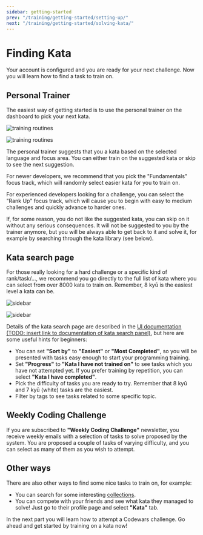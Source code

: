 ```yaml
---
sidebar: getting-started
prev: "/training/getting-started/setting-up/"
next: "/training/getting-started/solving-kata/"
---
```


# Finding Kata

Your account is configured and you are ready for your next challenge. Now you will learn how to find a task to train on.

## Personal Trainer

The easiest way of getting started is to use the personal trainer on the dashboard to pick your next kata.

<div class="block dark:hidden">

![training routines](./img/finding-kata_01_training-routines_light.png)

</div>
<div class="hidden dark:block">

![training routines](./img/finding-kata_01_training-routines_dark.png)

</div>

The personal trainer suggests that you a kata based on the selected language and focus area. You can either train on the suggested kata or skip to see the next suggestion.

For newer developers, we recommend that you pick the "Fundamentals" focus track, which will randomly select easier kata for you to train on.

For experienced developers looking for a challenge, you can select the "Rank Up" focus track, which will cause you to begin with easy to medium challenges and quickly advance to harder ones.

If, for some reason, you do not like the suggested kata, you can skip on it without any serious consequences. It will not be suggested to you by the trainer anymore, but you will be always able to get back to it and solve it, for example by searching through the kata library (see below).

## Kata search page

For those really looking for a hard challenge or a specific kind of rank/task/..., we recommend you go directly to the full list of kata where you can select from over 8000 kata to train on. Remember, 8 kyū is the easiest level a kata can be.

<div class="block dark:hidden">

![sidebar](./img/finding-kata_02_sidebar_light.png)

</div>
<div class="hidden dark:block">

![sidebar](./img/finding-kata_02_sidebar_dark.png)

</div>

Details of the kata search page are described in the [UI documentation (TODO: insert link to documentation of kata search panel)](), but here are some useful hints for beginners:

- You can set **"Sort by"** to **"Easiest"** or **"Most Completed"**, so you will be presented with tasks easy enough to start your programming training.
- Set **"Progress"** to **"Kata I have not trained on"** to see tasks which you have not attempted yet. If you prefer training by repetition, you can select **"Kata I have completed"**.
- Pick the difficulty of tasks you are ready to try. Remember that 8 kyū and 7 kyū (white) tasks are the easiest.
- Filter by tags to see tasks related to some specific topic.

## Weekly Coding Challenge

If you are subscribed to **"Weekly Coding Challenge"** newsletter, you receive weekly emails with a selection of tasks to solve proposed by the system. You are proposed a couple of tasks of varying difficulty, and you can select as many of them as you wish to attempt.

## Other ways

There are also other ways to find some nice tasks to train on, for example:

- You can search for some interesting [collections](https://www.codewars.com/collections).
- You can compete with your friends and see what kata they managed to solve! Just go to their profile page and select **"Kata"** tab.

In the next part you will learn how to attempt a Codewars challenge. Go ahead and get started by training on a kata now!
